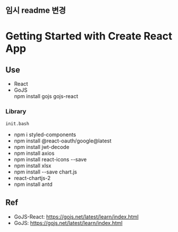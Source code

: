 임시 readme 변경
---
# Getting Started with Create React App


## Use
- React
- GoJS<br>
  npm install gojs gojs-react

### Library
```init.bash```


- npm i styled-components
- npm install @react-oauth/google@latest
- npm install jwt-decode
- npm install axios
- npm install react-icons --save
- npm install xlsx 
- npm install --save chart.js
- react-chartjs-2 
- npm install antd

## Ref
- GoJS-React: https://gojs.net/latest/learn/index.html
- GoJS: https://gojs.net/latest/learn/index.html